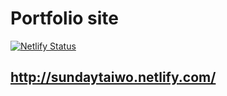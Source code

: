 # Portfolio site

[![Netlify Status](https://api.netlify.com/api/v1/badges/ecebeaeb-a496-451a-97e2-f1bb2561badb/deploy-status)](https://app.netlify.com/sites/competent-fermat-8b6051/deploys)


## http://sundaytaiwo.netlify.com/